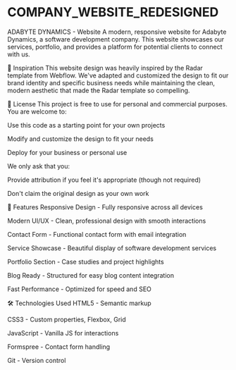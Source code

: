 # COMPANY_WEBSITE_REDESIGNED
ADABYTE DYNAMICS - Website
A modern, responsive website for Adabyte Dynamics, a software development company. This website showcases our services, portfolio, and provides a platform for potential clients to connect with us.

🌟 Inspiration
This website design was heavily inspired by the Radar template from Webflow. We've adapted and customized the design to fit our brand identity and specific business needs while maintaining the clean, modern aesthetic that made the Radar template so compelling.

📄 License
This project is free to use for personal and commercial purposes. You are welcome to:

Use this code as a starting point for your own projects

Modify and customize the design to fit your needs

Deploy for your business or personal use

We only ask that you:

Provide attribution if you feel it's appropriate (though not required)

Don't claim the original design as your own work

🚀 Features
Responsive Design - Fully responsive across all devices

Modern UI/UX - Clean, professional design with smooth interactions

Contact Form - Functional contact form with email integration

Service Showcase - Beautiful display of software development services

Portfolio Section - Case studies and project highlights

Blog Ready - Structured for easy blog content integration

Fast Performance - Optimized for speed and SEO

🛠️ Technologies Used
HTML5 - Semantic markup

CSS3 - Custom properties, Flexbox, Grid

JavaScript - Vanilla JS for interactions

Formspree - Contact form handling

Git - Version control

